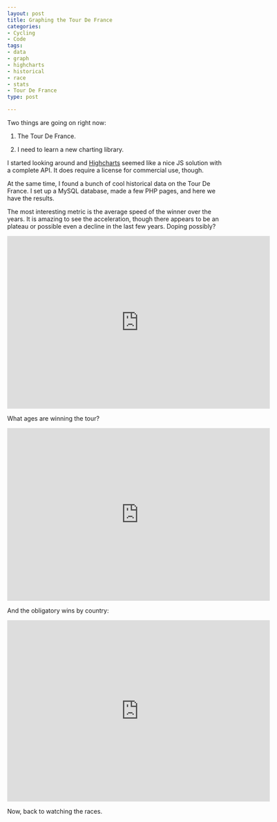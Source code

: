 ```yaml
---
layout: post
title: Graphing the Tour De France
categories:
- Cycling
- Code
tags:
- data
- graph
- highcharts
- historical
- race
- stats
- Tour De France
type: post

---
```

Two things are going on right now:

1. The Tour De France.

2. I need to learn a new charting library.

I started looking around and <a title="Highcharts" href="http://www.highcharts.com/">Highcharts</a> seemed like a nice JS solution with a complete API. It does require a license for commercial use, though.

At the same time, I found a bunch of cool historical data on the Tour De France. I set up a MySQL database, made a few PHP pages, and here we have the results.

The most interesting metric is the average speed of the winner over the years. It is amazing to see the acceleration, though there appears to be an plateau or possible even a decline in the last few years. Doping possibly?

<iframe width="608" height="400" style="border: 0px none transparent;" src="http://toxiccode.com/misc/tdf-stats/speedbyyear.php" frameborder="0" scrolling="no"></iframe>

What ages are winning the tour?

<iframe width="608" height="400" style="border: 0px none transparent;" src="http://toxiccode.com/misc/tdf-stats/agebyyear.php" frameborder="0" scrolling="no"></iframe>

And the obligatory wins by country:

<iframe width="608" height="420" style="border: 0px none transparent;" src="http://toxiccode.com/misc/tdf-stats/winsbycountry.php" frameborder="0" scrolling="no"></iframe>

Now, back to watching the races.
